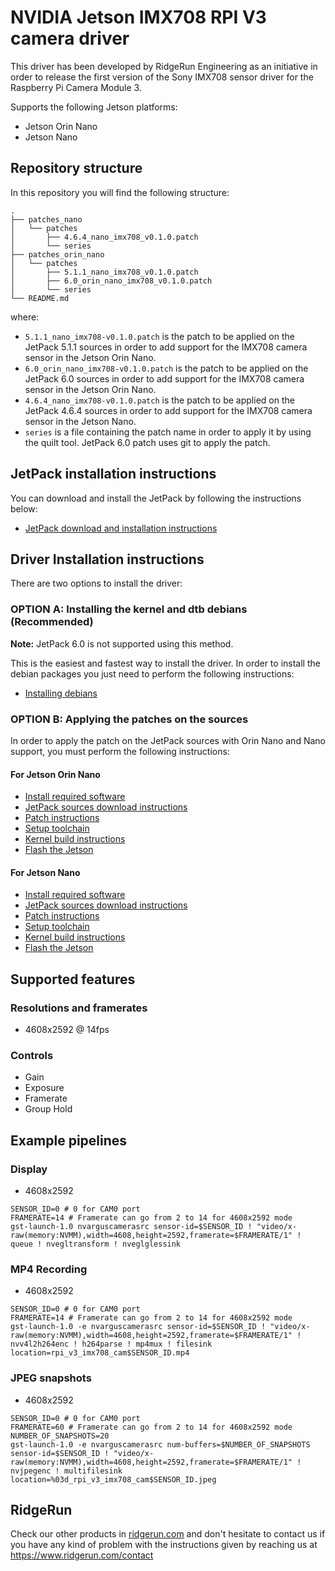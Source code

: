 # NVIDIA Jetson IMX708 RPI V3 camera driver
This driver has been developed by RidgeRun Engineering as an initiative in order to release the first version of the Sony IMX708 sensor driver for the Raspberry Pi Camera Module 3.

Supports the following Jetson platforms:
* Jetson Orin Nano
* Jetson Nano

## Repository structure

In this repository you will find the following structure:
```
.
├── patches_nano
│   └── patches
│       ├── 4.6.4_nano_imx708_v0.1.0.patch
│       └── series
├── patches_orin_nano
│   └── patches
│       ├── 5.1.1_nano_imx708_v0.1.0.patch
│       ├── 6.0_orin_nano_imx708_v0.1.0.patch
│       └── series
└── README.md
```
where:

* `5.1.1_nano_imx708-v0.1.0.patch` is the patch to be applied on the JetPack 5.1.1 sources in order to add support for the IMX708 camera sensor in the Jetson Orin Nano.
* `6.0_orin_nano_imx708-v0.1.0.patch` is the patch to be applied on the JetPack 6.0 sources in order to add support for the IMX708 camera sensor in the Jetson Orin Nano.
* `4.6.4_nano_imx708-v0.1.0.patch` is the patch to be applied on the JetPack 4.6.4 sources in order to add support for the IMX708 camera sensor in the Jetson Nano.
* `series` is a file containing the patch name in order to apply it by using the quilt tool. JetPack 6.0 patch uses git to apply the patch.

## JetPack installation instructions

You can download and install the JetPack by following the instructions below:

* [JetPack download and installation instructions](https://developer.ridgerun.com/wiki/index.php/Raspberry_Pi_Camera_Module_3_IMX708_Linux_driver_for_Jetson#Download_JetPack)

## Driver Installation instructions

There are two options to install the driver:

### OPTION A: Installing the kernel and dtb debians (Recommended)

**Note:** JetPack 6.0 is not supported using this method.

This is the easiest and fastest way to install the driver. In order to install the debian packages you just need to perform the following instructions:

* [Installing debians](https://developer.ridgerun.com/wiki/index.php/Raspberry_Pi_Camera_Module_3_IMX708_Linux_driver_for_Jetson#Installing_the_Driver_-_Option_A:_Debian_Packages_.28Recommended.29)

### OPTION B: Applying the patches on the sources

In order to apply the patch on the JetPack sources with Orin Nano and Nano support, you must perform the following instructions:
#### For Jetson Orin Nano ####
* [Install required software](https://developer.ridgerun.com/wiki/index.php/Raspberry_Pi_Camera_Module_3_IMX708_Linux_driver_for_Jetson#Install_dependencies)
* [JetPack sources download instructions](https://developer.ridgerun.com/wiki/index.php/Raspberry_Pi_Camera_Module_3_IMX708_Linux_driver_for_Jetson#Get_the_source_code_from_NVIDIA_oficial_repository)
* [Patch instructions](https://developer.ridgerun.com/wiki/index.php/Raspberry_Pi_Camera_Module_3_IMX708_Linux_driver_for_Jetson#Get_the_driver_patches)
* [Setup toolchain](https://developer.ridgerun.com/wiki/index.php/Raspberry_Pi_Camera_Module_3_IMX708_Linux_driver_for_Jetson#Set_up_the_toolchain)
* [Kernel build instructions](https://developer.ridgerun.com/wiki/index.php/Raspberry_Pi_Camera_Module_3_IMX708_Linux_driver_for_Jetson#Build)
* [Flash the Jetson](https://developer.ridgerun.com/wiki/index.php/Raspberry_Pi_Camera_Module_3_IMX708_Linux_driver_for_Jetson#Installation_options)
#### For Jetson Nano ####
* [Install required software](https://developer.ridgerun.com/wiki/index.php/Raspberry_Pi_Camera_Module_3_IMX708_Linux_driver_for_Jetson#Install_dependencies)
* [JetPack sources download instructions](https://developer.ridgerun.com/wiki/index.php/Raspberry_Pi_Camera_Module_3_IMX708_Linux_driver_for_Jetson#Get_the_source_code_from_NVIDIA_oficial_repository)
* [Patch instructions](https://developer.ridgerun.com/wiki/index.php/Raspberry_Pi_Camera_Module_3_IMX708_Linux_driver_for_Jetson#Get_the_driver_patches_2)
* [Setup toolchain](https://developer.ridgerun.com/wiki/index.php/Raspberry_Pi_Camera_Module_3_IMX708_Linux_driver_for_Jetson#Set_up_the_toolchain_2)
* [Kernel build instructions](https://developer.ridgerun.com/wiki/index.php/Raspberry_Pi_Camera_Module_3_IMX708_Linux_driver_for_Jetson#Build_2)
* [Flash the Jetson](https://developer.ridgerun.com/wiki/index.php/Raspberry_Pi_Camera_Module_3_IMX708_Linux_driver_for_Jetson#Installation_options_2)

## Supported features

### Resolutions and framerates

* 4608x2592 @ 14fps

### Controls

* Gain
* Exposure
* Framerate
* Group Hold

## Example pipelines

### Display

* 4608x2592

```
SENSOR_ID=0 # 0 for CAM0 port
FRAMERATE=14 # Framerate can go from 2 to 14 for 4608x2592 mode
gst-launch-1.0 nvarguscamerasrc sensor-id=$SENSOR_ID ! "video/x-raw(memory:NVMM),width=4608,height=2592,framerate=$FRAMERATE/1" ! queue ! nvegltransform ! nveglglessink 
```


### MP4 Recording

* 4608x2592

```
SENSOR_ID=0 # 0 for CAM0 port
FRAMERATE=14 # Framerate can go from 2 to 14 for 4608x2592 mode
gst-launch-1.0 -e nvarguscamerasrc sensor-id=$SENSOR_ID ! "video/x-raw(memory:NVMM),width=4608,height=2592,framerate=$FRAMERATE/1" ! nvv4l2h264enc ! h264parse ! mp4mux ! filesink location=rpi_v3_imx708_cam$SENSOR_ID.mp4
```

### JPEG snapshots

* 4608x2592

```
SENSOR_ID=0 # 0 for CAM0 port
FRAMERATE=60 # Framerate can go from 2 to 14 for 4608x2592 mode
NUMBER_OF_SNAPSHOTS=20
gst-launch-1.0 -e nvarguscamerasrc num-buffers=$NUMBER_OF_SNAPSHOTS sensor-id=$SENSOR_ID ! "video/x-raw(memory:NVMM),width=4608,height=2592,framerate=$FRAMERATE/1" ! nvjpegenc ! multifilesink location=%03d_rpi_v3_imx708_cam$SENSOR_ID.jpeg
```


## RidgeRun

Check our other products in [ridgerun.com](https://www.ridgerun.com) and don't hesitate to contact us if you have any kind of problem with the instructions given by reaching us at https://www.ridgerun.com/contact




